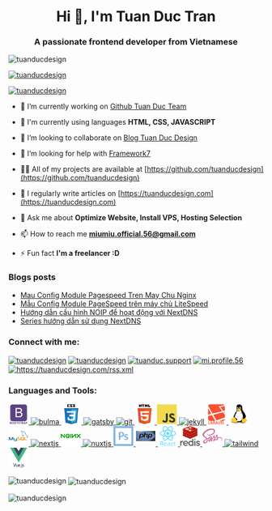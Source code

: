 <h1 align="center">Hi 👋, I'm Tuan Duc Tran</h1>
<h3 align="center">A passionate frontend developer from Vietnamese</h3>

<p align="left"> <img src="https://komarev.com/ghpvc/?username=tuanducdesign&label=Profile%20views&color=0e75b6&style=flat" alt="tuanducdesign" /> </p>

<p align="left"> <a href="https://github.com/ryo-ma/github-profile-trophy"><img src="https://github-profile-trophy.vercel.app/?username=tuanducdesign" alt="tuanducdesign" /></a> </p>

<p align="left"> <a href="https://twitter.com/tuanducdesign" target="blank"><img src="https://img.shields.io/twitter/follow/tuanducdesign?logo=twitter&style=for-the-badge" alt="tuanducdesign" /></a> </p>

- 🔭 I’m currently working on [Github Tuan Duc Team](https://github.com/tuanducteam)

- 🌱 I'm currently using languages **HTML, CSS, JAVASCRIPT**

- 👯 I’m looking to collaborate on [Blog Tuan Duc Design](https://tuanducdesign.com)

- 🤝 I’m looking for help with [Framework7](https://framework7.io)

- 👨‍💻 All of my projects are available at [https://github.com/tuanducdesign](https://github.com/tuanducdesign)

- 📝 I regularly write articles on [https://tuanducdesign.com](https://tuanducdesign.com)

- 💬 Ask me about **Optimize Website, Install VPS, Hosting Selection**

- 📫 How to reach me **miumiu.official.56@gmail.com**


- ⚡ Fun fact **I'm a freelancer :D**

### Blogs posts
<!-- BLOG-POST-LIST:START -->
- [Mau Config Module Pagespeed Tren May Chu Nginx](https://tuanducdesign.com/2021/10/mau-config-module-pagespeed-tren-may-chu-nginx/)
- [Mẫu Config Module PageSpeed trên máy chủ LiteSpeed](https://tuanducdesign.com/snippet/mau-config-module-pagespeed-tren-may-chu-litespeed/)
- [Hướng dẫn cấu hình NOIP để hoạt động với NextDNS](https://tuanducdesign.com/series/huong-dan-cau-hinh-noip-de-hoat-dong-voi-nextdns/)
- [Series hướng dẫn sử dụng NextDNS](https://tuanducdesign.com/series-nextdns/)
<!-- BLOG-POST-LIST:END -->

<h3 align="left">Connect with me:</h3>
<p align="left">
<a href="https://codepen.io/tuanducdesign" target="blank"><img align="center" src="https://cdn.jsdelivr.net/npm/simple-icons@3.0.1/icons/codepen.svg" alt="tuanducdesign" height="30" width="40" /></a>
<a href="https://twitter.com/tuanducdesign" target="blank"><img align="center" src="https://cdn.jsdelivr.net/npm/simple-icons@3.0.1/icons/twitter.svg" alt="tuanducdesign" height="30" width="40" /></a>
<a href="https://fb.com/tuanduc.support" target="blank"><img align="center" src="https://cdn.jsdelivr.net/npm/simple-icons@3.0.1/icons/facebook.svg" alt="tuanduc.support" height="30" width="40" /></a>
<a href="https://instagram.com/mi.profile.56" target="blank"><img align="center" src="https://cdn.jsdelivr.net/npm/simple-icons@3.0.1/icons/instagram.svg" alt="mi.profile.56" height="30" width="40" /></a>
<a href="https://tuanducdesign.com/rss.xml" target="blank"><img align="center" src="https://cdn.jsdelivr.net/npm/simple-icons@3.0.1/icons/rss.svg" alt="https://tuanducdesign.com/rss.xml" height="30" width="40" /></a>
</p>

<h3 align="left">Languages and Tools:</h3>
<p align="left"> <a href="https://getbootstrap.com" target="_blank"> <img src="https://raw.githubusercontent.com/devicons/devicon/master/icons/bootstrap/bootstrap-plain-wordmark.svg" alt="bootstrap" width="40" height="40"/> </a> <a href="https://bulma.io/" target="_blank"> <img src="https://raw.githubusercontent.com/gilbarbara/logos/804dc257b59e144eaca5bc6ffd16949752c6f789/logos/bulma.svg" alt="bulma" width="40" height="40"/> </a> <a href="https://www.w3schools.com/css/" target="_blank"> <img src="https://raw.githubusercontent.com/devicons/devicon/master/icons/css3/css3-original-wordmark.svg" alt="css3" width="40" height="40"/> </a> <a href="https://www.gatsbyjs.com/" target="_blank"> <img src="https://www.vectorlogo.zone/logos/gatsbyjs/gatsbyjs-icon.svg" alt="gatsby" width="40" height="40"/> </a> <a href="https://git-scm.com/" target="_blank"> <img src="https://www.vectorlogo.zone/logos/git-scm/git-scm-icon.svg" alt="git" width="40" height="40"/> </a> <a href="https://www.w3.org/html/" target="_blank"> <img src="https://raw.githubusercontent.com/devicons/devicon/master/icons/html5/html5-original-wordmark.svg" alt="html5" width="40" height="40"/> </a> <a href="https://developer.mozilla.org/en-US/docs/Web/JavaScript" target="_blank"> <img src="https://raw.githubusercontent.com/devicons/devicon/master/icons/javascript/javascript-original.svg" alt="javascript" width="40" height="40"/> </a> <a href="https://jekyllrb.com/" target="_blank"> <img src="https://www.vectorlogo.zone/logos/jekyllrb/jekyllrb-icon.svg" alt="jekyll" width="40" height="40"/> </a> <a href="https://laravel.com/" target="_blank"> <img src="https://raw.githubusercontent.com/devicons/devicon/master/icons/laravel/laravel-plain-wordmark.svg" alt="laravel" width="40" height="40"/> </a> <a href="https://www.linux.org/" target="_blank"> <img src="https://raw.githubusercontent.com/devicons/devicon/master/icons/linux/linux-original.svg" alt="linux" width="40" height="40"/> </a> <a href="https://www.mysql.com/" target="_blank"> <img src="https://raw.githubusercontent.com/devicons/devicon/master/icons/mysql/mysql-original-wordmark.svg" alt="mysql" width="40" height="40"/> </a> <a href="https://nextjs.org/" target="_blank"> <img src="https://cdn.worldvectorlogo.com/logos/nextjs-3.svg" alt="nextjs" width="40" height="40"/> </a> <a href="https://www.nginx.com" target="_blank"> <img src="https://raw.githubusercontent.com/devicons/devicon/master/icons/nginx/nginx-original.svg" alt="nginx" width="40" height="40"/> </a> <a href="https://nuxtjs.org/" target="_blank"> <img src="https://www.vectorlogo.zone/logos/nuxtjs/nuxtjs-icon.svg" alt="nuxtjs" width="40" height="40"/> </a> <a href="https://www.photoshop.com/en" target="_blank"> <img src="https://raw.githubusercontent.com/devicons/devicon/master/icons/photoshop/photoshop-line.svg" alt="photoshop" width="40" height="40"/> </a> <a href="https://www.php.net" target="_blank"> <img src="https://raw.githubusercontent.com/devicons/devicon/master/icons/php/php-original.svg" alt="php" width="40" height="40"/> </a> <a href="https://reactjs.org/" target="_blank"> <img src="https://raw.githubusercontent.com/devicons/devicon/master/icons/react/react-original-wordmark.svg" alt="react" width="40" height="40"/> </a> <a href="https://redis.io" target="_blank"> <img src="https://raw.githubusercontent.com/devicons/devicon/master/icons/redis/redis-original-wordmark.svg" alt="redis" width="40" height="40"/> </a> <a href="https://sass-lang.com" target="_blank"> <img src="https://raw.githubusercontent.com/devicons/devicon/master/icons/sass/sass-original.svg" alt="sass" width="40" height="40"/> </a> <a href="https://tailwindcss.com/" target="_blank"> <img src="https://www.vectorlogo.zone/logos/tailwindcss/tailwindcss-icon.svg" alt="tailwind" width="40" height="40"/> </a> <a href="https://vuejs.org/" target="_blank"> <img src="https://raw.githubusercontent.com/devicons/devicon/master/icons/vuejs/vuejs-original-wordmark.svg" alt="vuejs" width="40" height="40"/> </a> </p>

<p><img align="left" src="https://github-readme-stats.vercel.app/api/top-langs?username=tuanducdesign&show_icons=true&locale=en&layout=compact" alt="tuanducdesign" /></p>

<p>&nbsp;<img align="center" src="https://github-readme-stats.vercel.app/api?username=tuanducdesign&show_icons=true&locale=en" alt="tuanducdesign" /></p>

<p><img align="center" src="https://github-readme-streak-stats.herokuapp.com/?user=tuanducdesign&" alt="tuanducdesign" /></p>
